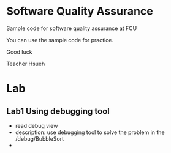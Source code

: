 Software Quality Assurance
===

Sample code for software quality assurance at FCU

You can use the sample code for practice. 

Good luck

Teacher Hsueh

Lab
===

Lab1 Using debugging tool
---
- read debug view
- description: use debugging tool to solve the problem in the /debug/BubbleSort
- 

